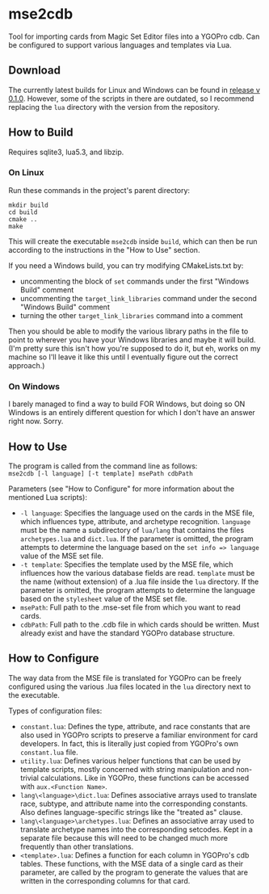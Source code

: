 # mse2cdb
Tool for importing cards from Magic Set Editor files into a YGOPro cdb. Can be configured to support various languages and templates via Lua.

## Download
The currently latest builds for Linux and Windows can be found in [release v 0.1.0](https://github.com/BarnacleYoghurt/mse2cdb/releases/tag/v0.1.0). However, some of the scripts in there are outdated, so I recommend replacing the `lua` directory with the version from the repository. 

## How to Build
Requires sqlite3, lua5.3, and libzip.
### On Linux
Run these commands in the project's parent directory:
```
mkdir build
cd build
cmake ..
make
```
This will create the executable `mse2cdb` inside `build`, which can then be run according to the instructions in the "How to Use" section.

If you need a Windows build, you can try modifying CMakeLists.txt by: 

* uncommenting the block of `set` commands under the first "Windows Build" comment
* uncommenting the `target_link_libraries` command under the second "Windows Build" comment
* turning the other `target_link_libraries` command into a comment

Then you should be able to modify the various library paths in the file to point to wherever you have your Windows libraries and maybe it will build.  
(I'm pretty sure this isn't how you're supposed to do it, but eh, works on my machine so I'll leave it like this until I eventually figure out the correct approach.)
### On Windows
I barely managed to find a way to build FOR Windows, but doing so ON Windows is an entirely different question for which I don't have an answer right now. Sorry.

## How to Use
The program is called from the command line as follows:  
`mse2cdb [-l language] [-t template] msePath cdbPath`

Parameters (see "How to Configure" for more information about the mentioned Lua scripts):

* `-l language`: Specifies the language used on the cards in the MSE file, which influences type, attribute, and archetype recognition. `language` must be the name a subdirectory of `lua/lang` that contains the files `archetypes.lua` and `dict.lua`. If the parameter is omitted, the program attempts to determine the language based on the `set info => language` value of the MSE set file. 
* `-t template`: Specifies the template used by the MSE file, which influences how the various database fields are read. `template` must be the name (without extension) of a .lua file inside the `lua` directory. If the parameter is omitted, the program attempts to determine the language based on the `stylesheet` value of the MSE set file.
* `msePath`: Full path to the .mse-set file from which you want to read cards.
* `cdbPath`: Full path to the .cdb file in which cards should be written. Must already exist and have the standard YGOPro database structure.

## How to Configure
The way data from the MSE file is translated for YGOPro can be freely configured using the various .lua files located in the `lua` directory next to the executable.

Types of configuration files:

* `constant.lua`: Defines the type, attribute, and race constants that are also used in YGOPro scripts to preserve a familiar environment for card developers. In fact, this is literally just copied from YGOPro's own `constant.lua` file.
* `utility.lua`: Defines various helper functions that can be used by template scripts, mostly concerned with string manipulation and non-trivial calculations. Like in YGOPro, these functions can be accessed with `aux.<Function Name>`.
* `lang\<language>\dict.lua`: Defines associative arrays used to translate race, subtype, and attribute name into the corresponding constants. Also defines language-specific strings like the "treated as" clause.
* `lang\<language>\archetypes.lua`: Defines an associative array used to translate archetype names into the corresponding setcodes. Kept in a separate file because this will need to be changed much more frequently than other translations.
* `<template>.lua`: Defines a function for each column in YGOPro's cdb tables. These functions, with the MSE data of a single card as their parameter, are called by the program to generate the values that are written in the corresponding columns for that card.
